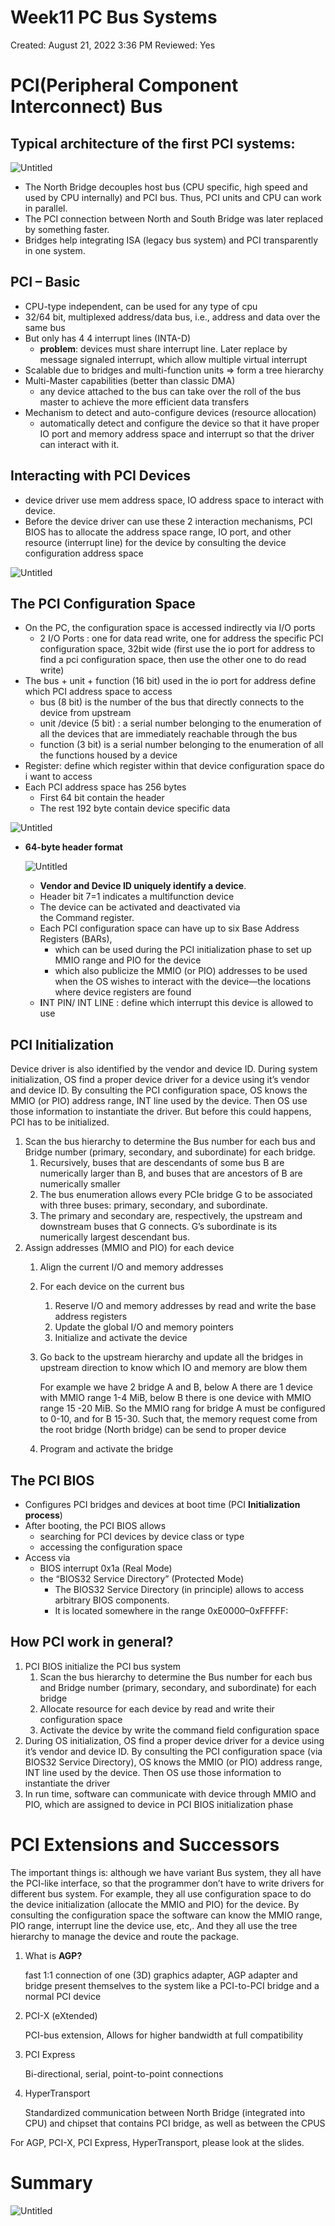 # Week11  PC Bus Systems

Created: August 21, 2022 3:36 PM
Reviewed: Yes

# ****PCI(Peripheral Component Interconnect) Bus****

## Typical architecture of the first PCI systems:

![Untitled](Week11%20PC%20Bus%20Systems%202e867a927fc0461a975b027556b72895/Untitled.png)

- The North Bridge decouples host bus (CPU specific, high speed and used by CPU internally) and PCI bus. Thus, PCI units and CPU can work in parallel.
- The PCI connection between North and South Bridge was later replaced by something faster.
- Bridges help integrating ISA (legacy bus system) and PCI transparently in one system.

## ****PCI – Basic****

- CPU-type independent, can be used for any type of cpu
- 32/64 bit, multiplexed address/data bus, i.e.,  address and data over the same bus
- But only has 4 4 interrupt lines (INTA-D)
    - **problem**: devices must  share interrupt line. Later replace by message signaled interrupt, which allow multiple virtual interrupt
- Scalable due to bridges and multi-function units ⇒ form a tree hierarchy
- Multi-Master capabilities (better than classic DMA)
    - any device attached to the bus can  take over the roll of the bus master to achieve the more efficient data transfers
- Mechanism to detect and auto-configure devices (resource allocation)
    - automatically detect and configure the device so that it have proper IO port and memory address space and interrupt so that the driver can interact with it.

## ****Interacting with PCI Devices****

- device driver use mem address space, IO address space to interact with device.
- Before the device driver can use these 2 interaction mechanisms, PCI BIOS has to allocate the address space range, IO port, and other resource (interrupt line) for the device by consulting the device configuration address space

![Untitled](Week11%20PC%20Bus%20Systems%202e867a927fc0461a975b027556b72895/Untitled%201.png)

## ****The PCI Configuration Space****

- On the PC, the configuration space is accessed indirectly via I/O ports
    - 2 I/O Ports : one for data read write, one for address the specific PCI configuration space, 32bit wide (first use the io port for address to find a pci configuration space, then use the other one to do read write)
- The bus + unit + function (16 bit) used in the io port for address define which PCI address space to access
    - bus (8 bit) is the number of the bus that directly connects to the device from upstream
    - unit /device (5 bit) : a serial number belonging to the enumeration of all the devices that are immediately reachable through the bus
    - function (3 bit) is a serial number belonging to the enumeration of all the functions housed by a device
- Register: define which register within that device configuration space do i want to access
- Each PCI address space has 256 bytes
    - First 64 bit contain the header
    - The rest 192 byte contain device specific data

![Untitled](Week11%20PC%20Bus%20Systems%202e867a927fc0461a975b027556b72895/Untitled%202.png)

- ****64-byte header format****
    
    ![Untitled](Week11%20PC%20Bus%20Systems%202e867a927fc0461a975b027556b72895/Untitled%203.png)
    
    - **Vendor and Device ID uniquely identify a device**.
    - Header bit 7=1 indicates a multifunction device
    - The device can be activated and deactivated via the Command register.
    - Each PCI configuration space can have up to six Base Address Registers (BARs),
        - which can be used during the PCI initialization phase to set up MMIO range and PIO for the device
        - which also publicize the MMIO (or PIO) addresses to be used when the OS wishes to interact with the device—the locations where device registers are found
    - **I**NT PIN/ INT LINE : define  which interrupt this device is allowed to use

## ****PCI Initialization****

Device driver is also identified by the vendor and device ID.  During system initialization, OS find a proper device driver for a device using it’s vendor and device ID. By consulting the PCI configuration space, OS knows the MMIO (or PIO) address range, INT line used by the device. Then OS use those information to instantiate the driver. But before this could happens, PCI has to be initialized.

1. Scan the bus hierarchy to determine the Bus number for each bus and Bridge number (primary, secondary, and subordinate) for each bridge.
    1. Recursively, buses that are descendants of some bus B are numerically larger than B, and buses that are ancestors of B are numerically smaller
    2. The bus enumeration allows every PCIe bridge G to be associated
    with three buses: primary, secondary, and subordinate.
    3. The primary and secondary are, respectively, the upstream and downstream buses that G connects. G’s subordinate is its numerically largest descendant bus.
2. Assign addresses (MMIO and PIO) for each device
    1. Align the current I/O and memory addresses
    2. For each device on the current bus
        1. Reserve I/O and memory addresses by read and write the base address registers
        2. Update the global I/O and memory pointers
        3. Initialize and activate the device
    3. Go back to the upstream hierarchy and update all the bridges in upstream direction to know which IO and memory are blow them
        
        For example we have 2 bridge A and B, below A there  are 1 device with MMIO range 1-4 MiB, below B there is one device with MMIO range 15 -20 MiB. So the MMIO rang for bridge A must be configured to 0-10, and for B 15-30. Such that, the memory request come from the root bridge (North bridge) can be send to proper device 
        
    4. Program and activate the bridge

## The PCI BIOS

- Configures PCI bridges and devices at boot time (PCI ****Initialization process****)
- After booting, the PCI BIOS allows
    - searching for PCI devices by device class or type
    - accessing the configuration space
- Access via
    - BIOS interrupt 0x1a (Real Mode)
    - the “BIOS32 Service Directory” (Protected Mode)
        - The BIOS32 Service Directory (in principle) allows to access arbitrary BIOS
        components.
        - It is located somewhere in the range 0xE0000–0xFFFFF:

## How PCI work in general?

1. PCI BIOS initialize the PCI bus system
    1. Scan the bus hierarchy to determine the Bus number for each bus and Bridge number (primary, secondary, and subordinate) for each bridge
    2. Allocate resource for each device by read and write their configuration space
    3. Activate the device by write the command field configuration space
2. During  OS initialization, OS find a proper device driver for a device using it’s vendor and device ID. By consulting the PCI configuration space (via BIOS32 Service Directory), OS knows the MMIO (or PIO) address range, INT line used by the device. Then OS use those information to instantiate the driver
3. In run time, software can communicate with device through MMIO and PIO, which are assigned to device in PCI BIOS initialization phase

# PCI Extensions and Successors

The important things is: although we have variant Bus system, they all have the PCI-like interface, so that the programmer don’t have to write drivers for different bus system. For example, they all use configuration space to do the device initialization (allocate the MMIO and PIO) for the device. By consulting the configuration space the software can know the MMIO range, PIO range, interrupt line the device use, etc,.  And they all use the tree hierarchy to manage the device and route the package.

1. What is ****AGP?****
    
    fast 1:1 connection of one (3D) graphics adapter, AGP adapter and bridge present themselves to the system like a PCI-to-PCI bridge and a normal PCI device
    
2. PCI-X (eXtended)
    
    PCI-bus extension,  Allows for higher bandwidth at full compatibility
    
3. PCI Express
    
    Bi-directional, serial, point-to-point connections
    
4. HyperTransport
    
    Standardized communication between North Bridge (integrated into CPU) and chipset that contains PCI bridge, as well as between the CPUS
    

For AGP, PCI-X,  PCI Express, HyperTransport, please look at the slides.

# Summary

![Untitled](Week11%20PC%20Bus%20Systems%202e867a927fc0461a975b027556b72895/Untitled%204.png)